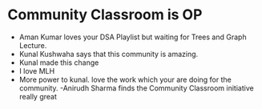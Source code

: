 # Community Classroom is OP
- Aman Kumar loves your DSA Playlist but waiting for Trees and Graph Lecture.
- Kunal Kushwaha says that this community is amazing.
- Kunal made this change
- I love MLH
- More power to kunal. love the work which your are doing for the community.
-Anirudh Sharma finds the Community Classroom initiative really great 
